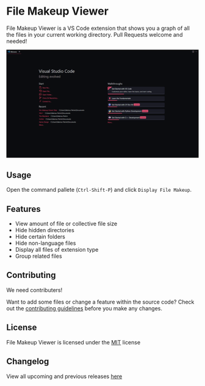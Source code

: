 # File Makeup Viewer

File Makeup Viewer is a VS Code extension that shows you a graph of all the files in your current working directory. Pull Requests welcome and needed!

![Image](./assets/animation.gif)

## Usage

Open the command pallete (`Ctrl-Shift-P`) and click `Display File Makeup`.

## Features

* View amount of file or collective file size
* Hide hidden directories
* Hide certain folders
* Hide non-language files
* Display all files of extension type
* Group related files

## Contributing

We need contributers!

Want to add some files or change a feature within the source code?
Check out the [contributing guidelines](.github/CONTRIBUTING.md) before you make any changes.

## License

File Makeup Viewer is licensed under the [MIT](./LICENSE) license

## Changelog

View all upcoming and previous releases [here](./CHANGELOG.md)
